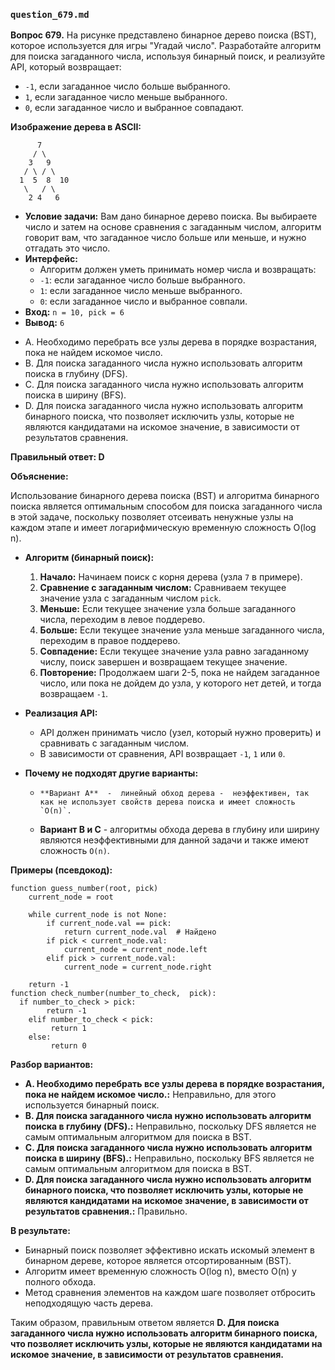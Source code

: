 ### `question_679.md`

**Вопрос 679.** На рисунке представлено бинарное дерево поиска (BST), которое используется для игры "Угадай число". Разработайте алгоритм для поиска загаданного числа, используя бинарный поиск, и реализуйте API, который возвращает:

-   `-1`, если загаданное число больше выбранного.
-   `1`, если загаданное число меньше выбранного.
-   `0`, если загаданное число и выбранное совпадают.

**Изображение дерева в ASCII:**

```
      7
     / \
    3   9
   / \ / \
  1  5  8  10
   \   / \
    2 4   6
```
* **Условие задачи:** Вам дано бинарное дерево поиска. Вы выбираете число и затем на основе сравнения с загаданным числом, алгоритм говорит вам,  что загаданное число больше или меньше, и нужно отгадать это число.
*  **Интерфейс:**
   * Алгоритм должен уметь принимать номер числа и возвращать:
   *  `-1`: если загаданное число больше выбранного.
   *  `1`:  если загаданное число меньше выбранного.
   *  `0`: если загаданное число и выбранное совпали.
* **Вход:** `n = 10, pick = 6`
* **Вывод:** `6`

-   A. Необходимо перебрать все узлы дерева в порядке возрастания, пока не найдем искомое число.
-   B. Для поиска загаданного числа нужно использовать алгоритм поиска в глубину (DFS).
-   C. Для поиска загаданного числа нужно использовать алгоритм поиска в ширину (BFS).
-   D. Для поиска загаданного числа нужно использовать алгоритм бинарного поиска, что позволяет исключить узлы, которые не являются кандидатами на искомое значение, в зависимости от результатов сравнения.

**Правильный ответ: D**

**Объяснение:**

Использование бинарного дерева поиска (BST) и алгоритма бинарного поиска является оптимальным способом для поиска загаданного числа в этой задаче, поскольку позволяет отсеивать ненужные узлы на каждом этапе и имеет логарифмическую временную сложность O(log n).

*   **Алгоритм (бинарный поиск):**
    1.  **Начало:** Начинаем поиск с корня дерева (узла `7` в примере).
    2.  **Сравнение с загаданным числом:** Сравниваем текущее значение узла с загаданным числом `pick`.
    3. **Меньше:** Если текущее значение узла больше загаданного числа, переходим в левое поддерево.
    4.  **Больше:** Если текущее значение узла меньше загаданного числа, переходим в правое поддерево.
    5.  **Совпадение:** Если текущее значение узла равно загаданному числу, поиск завершен и возвращаем текущее значение.
    6.  **Повторение:**  Продолжаем шаги 2-5, пока не найдем загаданное число, или пока не  дойдем до узла, у которого нет детей, и тогда возвращаем `-1`.

*   **Реализация API:**
    *   API должен принимать число (узел, который нужно проверить) и сравнивать с загаданным числом.
    *   В зависимости от сравнения, API возвращает `-1`, `1` или `0`.

*  **Почему не подходят другие варианты:**
   *     **Вариант А**  -  линейный обход дерева -  неэффективен, так как не использует свойств дерева поиска и имеет сложность  `O(n)`.
    *   **Вариант B и C** - алгоритмы обхода дерева  в глубину или ширину  являются неэффективными для данной задачи и также имеют сложность  `O(n)`.

**Примеры (псевдокод):**

```
function guess_number(root, pick)
    current_node = root

    while current_node is not None:
        if current_node.val == pick:
            return current_node.val  # Найдено
        if pick < current_node.val:
            current_node = current_node.left
        elif pick > current_node.val:
            current_node = current_node.right

    return -1
function check_number(number_to_check,  pick):
  if number_to_check > pick:
        return -1
    elif number_to_check < pick:
         return 1
    else:
         return 0

```
**Разбор вариантов:**
*   **A. Необходимо перебрать все узлы дерева в порядке возрастания, пока не найдем искомое число.:** Неправильно, для этого используется бинарный поиск.
*   **B. Для поиска загаданного числа нужно использовать алгоритм поиска в глубину (DFS).:** Неправильно, поскольку DFS является не самым оптимальным алгоритмом для поиска в BST.
*  **C. Для поиска загаданного числа нужно использовать алгоритм поиска в ширину (BFS).:** Неправильно, поскольку BFS является не самым оптимальным алгоритмом для поиска в BST.
*   **D. Для поиска загаданного числа нужно использовать алгоритм бинарного поиска, что позволяет исключить узлы, которые не являются кандидатами на искомое значение, в зависимости от результатов сравнения.:** Правильно.

**В результате:**
*   Бинарный поиск позволяет эффективно искать искомый элемент в бинарном дереве, которое является отсортированным (BST).
*  Алгоритм имеет временную сложность  O(log n), вместо O(n) у полного обхода.
*  Метод сравнения элементов на каждом шаге позволяет отбросить неподходящую часть дерева.

Таким образом, правильным ответом является **D. Для поиска загаданного числа нужно использовать алгоритм бинарного поиска, что позволяет исключить узлы, которые не являются кандидатами на искомое значение, в зависимости от результатов сравнения.**
